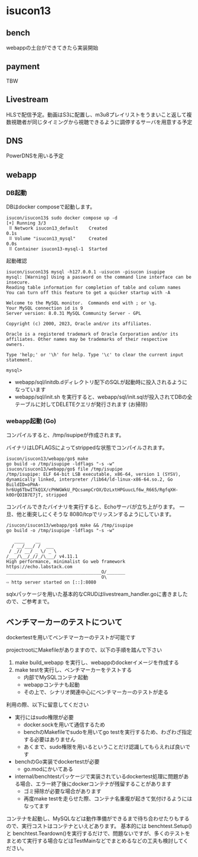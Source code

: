 # isucon13

## bench

webappの土台ができてきたら実装開始

## payment

TBW

## Livestream

HLSで配信予定。動画はS3に配置し、m3u8プレイリストをうまいこと返して複数視聴者が同じタイミングから視聴できるように調停するサーバを用意する予定

## DNS

PowerDNSを用いる予定

## webapp

### DB起動

DBはdocker composeで起動します。

```
isucon/isucon13$ sudo docker compose up -d
[+] Running 3/3
 ⠿ Network isucon13_default    Created                                                                                                                              0.1s
 ⠿ Volume "isucon13_mysql"     Created                                                                                                                              0.0s
 ⠿ Container isucon13-mysql-1  Started                                     
```

起動確認

```
isucon/isucon13$ mysql -h127.0.0.1 -uisucon -pisucon isupipe
mysql: [Warning] Using a password on the command line interface can be insecure.
Reading table information for completion of table and column names
You can turn off this feature to get a quicker startup with -A

Welcome to the MySQL monitor.  Commands end with ; or \g.
Your MySQL connection id is 9
Server version: 8.0.31 MySQL Community Server - GPL

Copyright (c) 2000, 2023, Oracle and/or its affiliates.

Oracle is a registered trademark of Oracle Corporation and/or its
affiliates. Other names may be trademarks of their respective
owners.

Type 'help;' or '\h' for help. Type '\c' to clear the current input statement.

mysql>
```

* webapp/sql/initdb.dディレクトリ配下のSQLが起動時に投入されるようになっています
* webapp/sql/init.sh を実行すると、webapp/sql/init.sqlが投入されてDBの全テーブルに対してDELETEクエリが発行されます (お掃除)

### webapp起動 (Go)

コンパイルすると、/tmp/isupipeが作成されます。

バイナリはLDFLAGSによってstrippedな状態でコンパイルされます。

```
isucon/isucon13/webapp/go$ make
go build -o /tmp/isupipe -ldflags "-s -w"
isucon/isucon13/webapp/go$ file /tmp/isupipe
/tmp/isupipe: ELF 64-bit LSB executable, x86-64, version 1 (SYSV), dynamically linked, interpreter /lib64/ld-linux-x86-64.so.2, Go BuildID=oPmA-hr6Ug6TbwITkQ1X/cPHWGWkU_PQcsampCrOX/DzLxtHPGuucLf6w_R665/RgfqXH-k0OrQOIB7E7jT, stripped
```

コンパイルできたバイナリを実行すると、Echoサーバが立ち上がります。
一旦、他と衝突しにくそうな 8080/tcpでリッスンするようにしています。

```
/isucon/isucon13/webapp/go$ make && /tmp/isupipe
go build -o /tmp/isupipe -ldflags "-s -w"

   ____    __
  / __/___/ /  ___
 / _// __/ _ \/ _ \
/___/\__/_//_/\___/ v4.11.1
High performance, minimalist Go web framework
https://echo.labstack.com
____________________________________O/_______
                                    O\
⇨ http server started on [::]:8080
```

sqlxパッケージを用いた基本的なCRUDはlivestream_handler.goに書きましたので、ご参考まで。

## ベンチマーカーのテストについて

dockertestを用いてベンチマーカーのテストが可能です

projectrootにMakefileがありますので、以下の手順を踏んで下さい

1. make build_webapp を実行し、webappのdockerイメージを作成する
2. make testを実行し、ベンチマーカーをテストする
   * 内部でMySQLコンテナ起動
   * webappコンテナも起動
   * その上で、シナリオ関連中心にベンチマーカーのテストが走る

利用の際、以下に留意してください

* 実行にはsudo権限が必要
   * docker.sockを用いて通信するため
   * benchのMakefileでsudoを用いてgo testを実行するため、わざわざ指定する必要はありません
   * あくまで、sudo権限を用いるということだけ認識してもらえれば良いです
* benchのGo実装でdockertestが必要
   * go.modにかいてある
* internal/benchtestパッケージで実装されているdockertest処理に問題がある場合、エラー終了後にdockerコンテナが残留することがあります
   * ゴミ掃除が必要な場合があります
   * 再度make testを走らせた際、コンテナ名重複が起きて気付けるようにはなってます

コンテナを起動し、MySQLなどは動作準備ができるまで待ち合わせたりもするので、実行コストはコンテナといえどあります。
基本的には benchtest.Setup() と benchtest.Teardown()を実行するだけで、問題ないですが、多くのテストをまとめて実行する場合などはTestMainなどでまとめるなどの工夫も検討してください。
